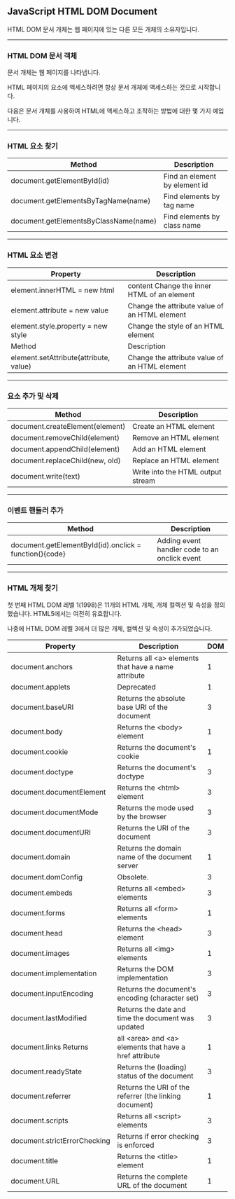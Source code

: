 ## JavaScript HTML DOM Document

HTML DOM 문서 개체는 웹 페이지에 있는 다른 모든 개체의 소유자입니다.

---

### HTML DOM 문서 객체

문서 개체는 웹 페이지를 나타냅니다.

HTML 페이지의 요소에 액세스하려면 항상 문서 개체에 액세스하는 것으로 시작합니다.

다음은 문서 개체를 사용하여 HTML에 액세스하고 조작하는 방법에 대한 몇 가지 예입니다.

---

### HTML 요소 찾기

| Method                                | Description                   |
| ------------------------------------- | ----------------------------- |
| document.getElementById(id)           | Find an element by element id |
| document.getElementsByTagName(name)   | Find elements by tag name     |
| document.getElementsByClassName(name) | Find elements by class name   |

---

### HTML 요소 변경

| Property                               | Description                                   |
| -------------------------------------- | --------------------------------------------- |
| element.innerHTML = new html           | content Change the inner HTML of an element   |
| element.attribute = new value          | Change the attribute value of an HTML element |
| element.style.property = new style     | Change the style of an HTML element           |
| Method                                 | Description                                   |
| element.setAttribute(attribute, value) | Change the attribute value of an HTML element |

---

### 요소 추가 및 삭제

| Method                          | Description                       |
| ------------------------------- | --------------------------------- |
| document.createElement(element) | Create an HTML element            |
| document.removeChild(element)   | Remove an HTML element            |
| document.appendChild(element)   | Add an HTML element               |
| document.replaceChild(new, old) | Replace an HTML element           |
| document.write(text)            | Write into the HTML output stream |

---

### 이벤트 핸들러 추가

| Method                                                 | Description                                   |
| ------------------------------------------------------ | --------------------------------------------- |
| document.getElementById(id).onclick = function(){code} | Adding event handler code to an onclick event |

---

### HTML 개체 찾기

첫 번째 HTML DOM 레벨 1(1998)은 11개의 HTML 개체, 개체 컬렉션 및 속성을 정의했습니다. HTML5에서는 여전히 유효합니다.

나중에 HTML DOM 레벨 3에서 더 많은 개체, 컬렉션 및 속성이 추가되었습니다.

| Property                     | Description                                              | DOM |
| ---------------------------- | -------------------------------------------------------- | --- |
| document.anchors             | Returns all \<a> elements that have a name attribute     | 1   |
| document.applets             | Deprecated                                               | 1   |
| document.baseURI             | Returns the absolute base URI of the document            | 3   |
| document.body                | Returns the \<body> element                              | 1   |
| document.cookie              | Returns the document's cookie                            | 1   |
| document.doctype             | Returns the document's doctype                           | 3   |
| document.documentElement     | Returns the \<html> element                              | 3   |
| document.documentMode        | Returns the mode used by the browser                     | 3   |
| document.documentURI         | Returns the URI of the document                          | 3   |
| document.domain              | Returns the domain name of the document server           | 1   |
| document.domConfig           | Obsolete.                                                | 3   |
| document.embeds              | Returns all \<embed> elements                            | 3   |
| document.forms               | Returns all \<form> elements                             | 1   |
| document.head                | Returns the \<head> element                              | 3   |
| document.images              | Returns all \<img> elements                              | 1   |
| document.implementation      | Returns the DOM implementation                           | 3   |
| document.inputEncoding       | Returns the document's encoding (character set)          | 3   |
| document.lastModified        | Returns the date and time the document was updated       | 3   |
| document.links Returns       | all \<area> and \<a> elements that have a href attribute | 1   |
| document.readyState          | Returns the (loading) status of the document             | 3   |
| document.referrer            | Returns the URI of the referrer (the linking document)   | 1   |
| document.scripts             | Returns all \<script> elements                           | 3   |
| document.strictErrorChecking | Returns if error checking is enforced                    | 3   |
| document.title               | Returns the \<title> element                             | 1   |
| document.URL                 | Returns the complete URL of the document                 | 1   |
